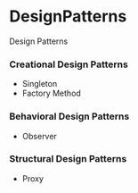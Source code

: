 # DesignPatterns
Design Patterns

### Creational Design Patterns

- Singleton
- Factory Method

### Behavioral Design Patterns

- Observer

### Structural Design Patterns

- Proxy
